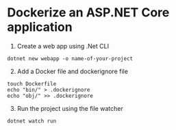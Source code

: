 # Dockerize an ASP.NET Core application
1. Create a web app using .Net CLI
```
dotnet new webapp -o name-of-your-project
```
2. Add a Docker file and dockerignore file
```
touch Dockerfile
echo "bin/" > .dockerignore
echo "obj/" >> .dockerignore
```
3. Run the project using the file watcher
```
dotnet watch run
```
